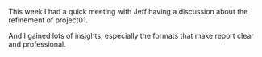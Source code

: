 This week I had a quick meeting with Jeff having a discussion about the refinement of project01.

And I gained lots of insights, especially the formats that make report clear and professional.
